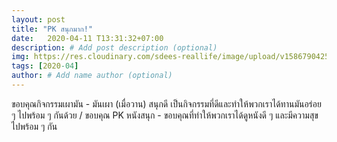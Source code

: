 ```yaml
---
layout: post
title: "PK สนุกมาก!"
date:   2020-04-11 T13:31:32+07:00
description: # Add post description (optional)
img: https://res.cloudinary.com/sdees-reallife/image/upload/v1586790425/608211384.307493.jpg # Add image post (optional)
tags: [2020-04]
author: # Add name author (optional)
---
```

ขอบคุณกิจกรรมเผามัน - มันเผา (เมื่อวาน) สนุกดี เป็นกิจกรรมที่ดีและทำให้พวกเราได้ทานมันอร่อย ๆ ไปพร้อม ๆ กันด้วย / ขอบคุณ PK หนังสนุก - ขอบคุณที่ทำให้พวกเราได้ดูหนังดี ๆ และมีความสุขไปพร้อม ๆ กัน

<i class="fa fa-child" style="color:plum"></i>
